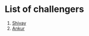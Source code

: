 # List of challengers

1. [Shivay](https://github.com/shivaylamba)
2. [Ankur](https://github.com/AnkurGattani)

